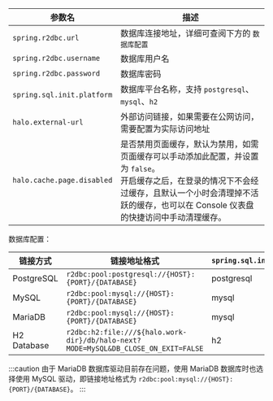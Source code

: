 | 参数名                                         | 描述                                                                                                                                                                                                                  |
| ---------------------------------------------- | --------------------------------------------------------------------------------------------------------------------------------------------------------------------------------------------------------------------- |
| `spring.r2dbc.url`                             | 数据库连接地址，详细可查阅下方的 `数据库配置`                                                                                                                                                                         |
| `spring.r2dbc.username`                        | 数据库用户名                                                                                                                                                                                                          |
| `spring.r2dbc.password`                        | 数据库密码                                                                                                                                                                                                            |
| `spring.sql.init.platform`                     | 数据库平台名称，支持 `postgresql`、`mysql`、`h2`                                                                                                                                                                      |
| `halo.external-url`                            | 外部访问链接，如果需要在公网访问，需要配置为实际访问地址                                                                                                                                                              |
| `halo.cache.page.disabled`                     | 是否禁用页面缓存，默认为禁用，如需页面缓存可以手动添加此配置，并设置为 `false`。<br />开启缓存之后，在登录的情况下不会经过缓存，且默认一个小时会清理掉不活跃的缓存，也可以在 Console 仪表盘的快捷访问中手动清理缓存。 |

数据库配置：

| 链接方式    | 链接地址格式                                                                       | `spring.sql.init.platform` |
| ----------- | ---------------------------------------------------------------------------------- | -------------------------- |
| PostgreSQL  | `r2dbc:pool:postgresql://{HOST}:{PORT}/{DATABASE}`                                 | postgresql                 |
| MySQL       | `r2dbc:pool:mysql://{HOST}:{PORT}/{DATABASE}`                                      | mysql                      |
| MariaDB     | `r2dbc:pool:mysql://{HOST}:{PORT}/{DATABASE}`                                    | mysql                      |
| H2 Database | `r2dbc:h2:file:///${halo.work-dir}/db/halo-next?MODE=MySQL&DB_CLOSE_ON_EXIT=FALSE` | h2                         |

:::caution
由于 MariaDB 数据库驱动目前存在问题，使用 MariaDB 数据库时也选择使用 MySQL 驱动，即链接地址格式为 `r2dbc:pool:mysql://{HOST}:{PORT}/{DATABASE}`。
:::
